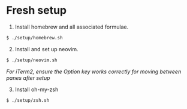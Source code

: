 # Fresh setup

1. Install homebrew and all associated formulae.

```bash
$ ./setup/homebrew.sh
```

2. Install and set up neovim.

```bash
$ ./setup/neovim.sh
```
_For iTerm2, ensure the Option key works correctly for moving between panes after setup_

3. Install oh-my-zsh

```bash
$ ./setup/zsh.sh
```
